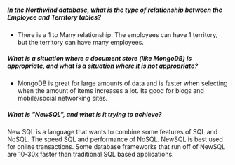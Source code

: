 ##### In the Northwind database, what is the type of relationship between the Employee and Territory tables?
* There is a 1 to Many relationship. The employees can have 1 territory, but the territory can have many employees.

##### What is a situation where a document store (like MongoDB) is appropriate, and what is a situation where it is not appropriate?
* MongoDB is great for large amounts of data and is faster when selecting when the amount of
items increases a lot. Its good for blogs and mobile/social networking sites. 

##### What is "NewSQL", and what is it trying to achieve?
New SQL is a language that wants to combine some features of SQL and NoSQL. The speed SQL
and performance of NoSQL. NewSQL is best used for online transactions. Some database frameworks that 
run off of NewSQL are 10-30x faster than traditional SQL based applications.